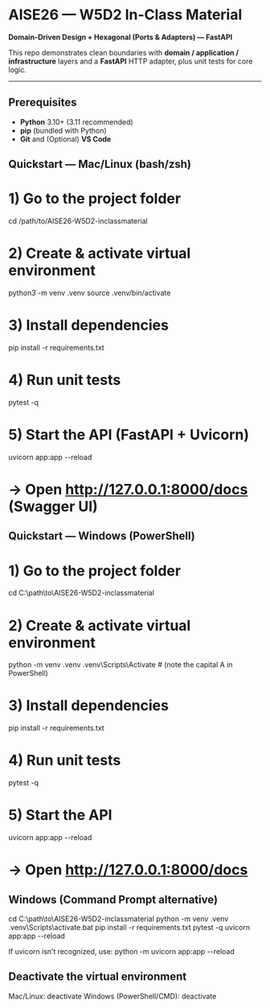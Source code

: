 # AISE26 — W5D2 In-Class Material
**Domain-Driven Design + Hexagonal (Ports & Adapters) — FastAPI**

This repo demonstrates clean boundaries with **domain / application / infrastructure** layers and a **FastAPI** HTTP adapter, plus unit tests for core logic.

---

## Prerequisites
- **Python** 3.10+ (3.11 recommended)
- **pip** (bundled with Python)
- **Git** and (Optional) **VS Code**


## Quickstart — Mac/Linux (bash/zsh)

# 1) Go to the project folder
cd /path/to/AISE26-W5D2-inclassmaterial

# 2) Create & activate virtual environment
python3 -m venv .venv
source .venv/bin/activate

# 3) Install dependencies
pip install -r requirements.txt

# 4) Run unit tests
pytest -q

# 5) Start the API (FastAPI + Uvicorn)
uvicorn app:app --reload
# → Open http://127.0.0.1:8000/docs (Swagger UI)

## Quickstart — Windows (PowerShell)

# 1) Go to the project folder
cd C:\path\to\AISE26-W5D2-inclassmaterial

# 2) Create & activate virtual environment
python -m venv .venv
.venv\Scripts\Activate    # (note the capital A in PowerShell)

# 3) Install dependencies
pip install -r requirements.txt

# 4) Run unit tests
pytest -q

# 5) Start the API
uvicorn app:app --reload
# → Open http://127.0.0.1:8000/docs

## Windows (Command Prompt alternative)

cd C:\path\to\AISE26-W5D2-inclassmaterial
python -m venv .venv
.venv\Scripts\activate.bat
pip install -r requirements.txt
pytest -q
uvicorn app:app --reload

If uvicorn isn’t recognized, use:
python -m uvicorn app:app --reload

## Deactivate the virtual environment
Mac/Linux: deactivate
Windows (PowerShell/CMD): deactivate